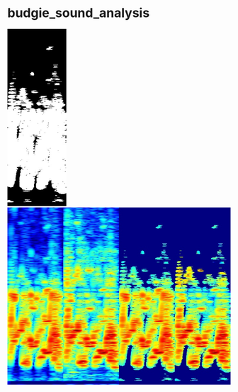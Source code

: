 # budgie_sound_analysis
<img src="temp_fig/mask.jpg" height=400px>
<img src="temp_fig/merged_cm.jpg" height=400px>
